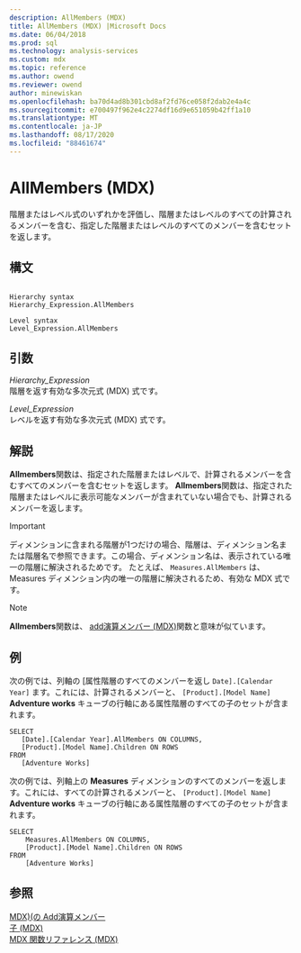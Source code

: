 ```yaml
---
description: AllMembers (MDX)
title: AllMembers (MDX) |Microsoft Docs
ms.date: 06/04/2018
ms.prod: sql
ms.technology: analysis-services
ms.custom: mdx
ms.topic: reference
ms.author: owend
ms.reviewer: owend
author: minewiskan
ms.openlocfilehash: ba70d4ad8b301cbd8af2fd76ce058f2dab2e4a4c
ms.sourcegitcommit: e700497f962e4c2274df16d9e651059b42ff1a10
ms.translationtype: MT
ms.contentlocale: ja-JP
ms.lasthandoff: 08/17/2020
ms.locfileid: "88461674"
---
```

# <a name="allmembers-mdx"></a>AllMembers (MDX)


  階層またはレベル式のいずれかを評価し、階層またはレベルのすべての計算されるメンバーを含む、指定した階層またはレベルのすべてのメンバーを含むセットを返します。  
  
## <a name="syntax"></a>構文  
  
```  
  
Hierarchy syntax  
Hierarchy_Expression.AllMembers  
  
Level syntax  
Level_Expression.AllMembers  
```  
  
## <a name="arguments"></a>引数  
 *Hierarchy_Expression*  
 階層を返す有効な多次元式 (MDX) 式です。  
  
 *Level_Expression*  
 レベルを返す有効な多次元式 (MDX) 式です。  
  
## <a name="remarks"></a>解説  
 **Allmembers**関数は、指定された階層またはレベルで、計算されるメンバーを含むすべてのメンバーを含むセットを返します。 **Allmembers**関数は、指定された階層またはレベルに表示可能なメンバーが含まれていない場合でも、計算されるメンバーを返します。  
  
> [!IMPORTANT]  
>  ディメンションに含まれる階層が1つだけの場合、階層は、ディメンション名または階層名で参照できます。この場合、ディメンション名は、表示されている唯一の階層に解決されるためです。 たとえば、 `Measures.AllMembers` は、Measures ディメンション内の唯一の階層に解決されるため、有効な MDX 式です。  
  
> [!NOTE]  
>  **Allmembers**関数は、 [add演算メンバー (MDX)](../mdx/addcalculatedmembers-mdx.md)関数と意味が似ています。  
  
## <a name="examples"></a>例  
 次の例では、列軸の [属性階層のすべてのメンバーを返し `Date].[Calendar Year]` ます。これには、計算されるメンバーと、 `[Product].[Model Name]` **Adventure works** キューブの行軸にある属性階層のすべての子のセットが含まれます。  
  
```  
SELECT  
   [Date].[Calendar Year].AllMembers ON COLUMNS,  
   [Product].[Model Name].Children ON ROWS  
FROM  
   [Adventure Works]  
```  
  
 次の例では、列軸上の **Measures** ディメンションのすべてのメンバーを返します。これには、すべての計算されるメンバーと、 `[Product].[Model Name]` **Adventure works** キューブの行軸にある属性階層のすべての子のセットが含まれます。  
  
```  
SELECT  
    Measures.AllMembers ON COLUMNS,  
    [Product].[Model Name].Children ON ROWS  
FROM  
    [Adventure Works]  
```  
  
## <a name="see-also"></a>参照  
 [MDX&#41;&#40;の Add演算メンバー ](../mdx/addcalculatedmembers-mdx.md)   
 [子 &#40;MDX&#41;](../mdx/children-mdx.md)   
 [MDX 関数リファレンス &#40;MDX&#41;](../mdx/mdx-function-reference-mdx.md)  
  
  
